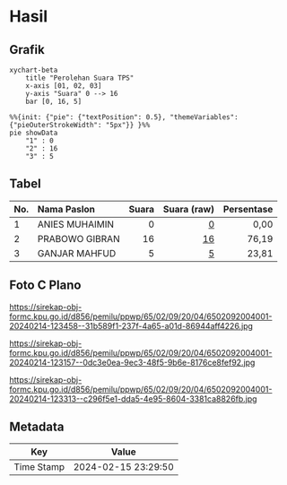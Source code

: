 # Hasil

## Grafik

```mermaid
xychart-beta
    title "Perolehan Suara TPS"
    x-axis [01, 02, 03]
    y-axis "Suara" 0 --> 16
    bar [0, 16, 5]
```

```mermaid
%%{init: {"pie": {"textPosition": 0.5}, "themeVariables": {"pieOuterStrokeWidth": "5px"}} }%%
pie showData
    "1" : 0
    "2" : 16
    "3" : 5
```

## Tabel

| No. | Nama Paslon    | Suara | Suara (raw) | Persentase |
|:--- |:-------------- | -----:| -----------:| ----------:|
| 1   | ANIES MUHAIMIN | 0     | [0][p-1]    | 0,00       |
| 2   | PRABOWO GIBRAN | 16    | [16][p-2]   | 76,19      |
| 3   | GANJAR MAHFUD  | 5     | [5][p-3]    | 23,81      |


[p-1]: https://github.com/gigit-pemilu/pemilu-2024-65-kalimantan-utara/blob/main/pilpres/hitung-suara/sub/65-kalimantan-utara/sub/02-malinau/sub/09-sungai-boh/sub/2004-long-top/sub/001-tps/sub/paslon-1.txt
[p-2]: https://github.com/gigit-pemilu/pemilu-2024-65-kalimantan-utara/blob/main/pilpres/hitung-suara/sub/65-kalimantan-utara/sub/02-malinau/sub/09-sungai-boh/sub/2004-long-top/sub/001-tps/sub/paslon-2.txt
[p-3]: https://github.com/gigit-pemilu/pemilu-2024-65-kalimantan-utara/blob/main/pilpres/hitung-suara/sub/65-kalimantan-utara/sub/02-malinau/sub/09-sungai-boh/sub/2004-long-top/sub/001-tps/sub/paslon-3.txt

## Foto C Plano

https://sirekap-obj-formc.kpu.go.id/d856/pemilu/ppwp/65/02/09/20/04/6502092004001-20240214-123458--31b589f1-237f-4a65-a01d-86944aff4226.jpg

https://sirekap-obj-formc.kpu.go.id/d856/pemilu/ppwp/65/02/09/20/04/6502092004001-20240214-123157--0dc3e0ea-9ec3-48f5-9b6e-8176ce8fef92.jpg

https://sirekap-obj-formc.kpu.go.id/d856/pemilu/ppwp/65/02/09/20/04/6502092004001-20240214-123313--c296f5e1-dda5-4e95-8604-3381ca8826fb.jpg


## Metadata

| Key        | Value               |
| ---------- | ------------------- |
| Time Stamp | 2024-02-15 23:29:50 |



